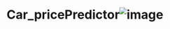 # Car_pricePredictor![image](https://github.com/user-attachments/assets/71a40565-c4fb-4b9f-aec4-67226f16bf87)

